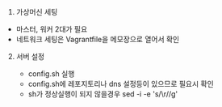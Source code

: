  1. 가상머신 세팅
   - 마스터, 워커 2대가 필요
   - 네트워크 세팅은 Vagrantfile을 메모장으로 열어서 확인
  
2. 서버 설정
   - config.sh 실행
   - config.sh에 레포지토리나 dns 설정등이 있으므로 필요시 확인
    * sh가 정상실행이 되지 않을경우
    sed -i -e 's/\r//g' <script file path> 실행

3. vim 에디터, 도커, 쿠버네티스 설치
   - install_pkg.sh를 실행하여 설치 및 데몬 실행
   - 사용하려는 쿠버네티스 버전에 호환되는 도커 버전을 사용해야 에러 없이 설치됨

4. 쿠버네티스 클러스터 초기화 / 마스터 노드 설정 / Pod 통신을 위한 calico 세팅
   - sudo rm /etc/containerd/config.toml 입력
   - systemctl restart containerd 입력
   - master_node.sh 파일 작성 후 master_node.sh 실행
   - master_node.sh = 쿠버네티스 클러스터 초기화 / 마스터 노드 설정 / calico 실행
   - calico = Pod간의 네트워크 동신을 위한 네트워크 플러그인

6. 위의 1~3번 과정을 워커노드로 사용할 가상머신에 진행

7. 쿠버네티스 클러스터 조인
   - work_nodes.sh를 실행하여 쿠버네티스 클러스터 조인
   - kubectl get nodes로 클러스터가 잘 구성되었는지 확인

8. 헬름 설치
   - 헬름(helm) = 쿠버네티스에서 애플리케이션을 배포하기 위해 사용되는 패키징 툴
   - 헬름을 이용해 쿠버네티스에 원하는 애플리케이션을 간단하게 설치할 수 있다
   - 컨테이너 배포 뿐 아니라 애플리케이션을 배포하기 위해 필요한 쿠버네티스 리소스를 모두 패키지 형태로 배포하는 역할
   - 마스터 노드로 helm-install.sh 이동
   - helm-install.sh 를 export DESIRED_VERSION=v3.7.0; 헬름 쉘스크립트 ex) ./helm-install.sh 명령어와 같이 실행하여 버전을 정하면서 헬름 설치

9. MetalLB 설치
   - 마스터 노드에서 작업 진행
   - MetalLB = 온프레미스 환경에서 로드밸런서를 사용할 수 있게 해줌
   - 헬름 차트 저장소에서 metallb 검색 후 차트 저장소의 주소 확인
   - helm repo add metallb https://metallb.github.io/metallb
   - helm install metallb metallb/metallb --namespace=metallb-system --create-namespace (추후 옵션이 가능한지 파악 필요)
   - kubectl get validatingwebhookconfigurations 기존 설정을 확인한다
   - kubectl delete validatingwebhookconfigurations  metallb-webhook-configuration 기존 설정을 지운다
   - kubectl get validatingwebhookconfigurations 삭제 확인 
   - kubectl apply -f metallb-config.yaml 을 실행하여 설정을 배포한다
   - kubectl describe ipaddresspool.metallb.io --namespace metallb-system 잘 배포되었는지 확인
  
   - ------------------------------ 낮은 버전에서 사용 ------------------------------------------
   - helm repo add edu https://iac-source.github.io/helm-charts를 입력하여 헬름 차트 저장소 추가
   - helm repo list 를 사용하여 목록 확인
   - helm repo update를 사용하여 최신 차트 정보를 동기화
   - helm install metallb edu/metallb --namespace=metallb-system --create-namespace --set controller.tag=v0.8.3 --set speaker.tag=v0.8.3 --set configmap.ipRange=192.168.1.11-192.168.1.29 를 사용하여 metallb 설치
   - ------------------------------ 낮은 버전에서 사용 ------------------------------------------
   - kubectl get pods -n metallb-system 명령어로 정상 배포되었는지 확인
 
10. DB 설치를 위한 PV, PVC 설정 (쿠버네티스 파드 위에 올린 DB 설정) - 다음 프로젝트때 쿠버네티스 오퍼레이터를 이용해서 DB 구성
   - PV = 클러스터가 관리하는 파일시스템을 저장하는 공간, 클러스터 내에 존재하는 볼륨
   - PVC = PV 자원의 사용방법을 정의한 요청서, PV에 접근하려면 PVC가 있어야 한다
   - db 폴더에서 db-pv.yaml 파일과 db-pvc.yaml 파일을 마스터 노드에 옮긴다
   - 쿠버네티스 클러스터에서 PV를 공유하기 위해 nfs 서버를 활성화해야 한다
   - db-pv.yaml 파일을 열어 pv로 사용할 디렉토리를 mkdir명령으로 만든다 ex)mkdir /nfs_folder - 해당 프로젝트는 nfs 폴더명을 기준으로 되어있음
   - echo '/파일경로 192.168.1.0/24(rw,sync,no_root_squash)' >> /etc/exports 명령어를 사용해 NFS서버로 받아들일 IP를 기록한다
   - systemctl enable --now nfs 를 입력하여 NFS 서버를 활성화 시킨다
   - kubectl apply -f db-pv.yaml 명령어와 kubectl apply -f db-pvc.yaml 명령어를 입력하여 PV, PVC를 생성한다
   - kubectl get pv 와 kubectl get pvc를 입력하여 PV, PVC가 정상 생성되었는지 확인한다
   - PV의 status 는 bound 상태여야 정상작동
   - db 폴더의 mysql-db.yaml 파일과 mysql-secret.yaml 파일을 마스터 노드로 옮긴다
   - kubectl apply -f mysql-secret.yaml 을 실행하여 DB의 password가 담긴 secret을 배포한다 (secret 값들은 base64 인코딩이 되어있어야 한다)
   - kubectl apply -f mysql-db.yaml을 실행하여 DB를 배포한다
   - kubectl get secret 과 kubectl get pods를 입력하여 정상 배포되었는지 확인한다
   - kubectl expose deploy mysql-db --port 3306 --type LoadBalancer을 입력하여 db를 로드밸런서 타입으로 노출시킨다
   - kubectl get service를 입력하여 정상적으로 service로 노출되었는지 확인한다

11. backend 배포
   - backend 폴더의 back.yaml 파일을 마스터 노드로 옮긴다 (DB 연결정보는 yaml에 명시했지만 추후 시크릿으로 처리 필요)
   - 도커 hub에서 이미지를 가져오기 위해 kubectl create secret docker-registry docker-login --docker-username=<도커ID> --docker-password=<도커PW> 를 사용해서 secret 값을 만든다
   - 명령어 중에 특수문자가 포함되어 있다면 작은 따옴표를 사용하여 이스케이프 처리를 해줘야 한다
   - kubectl apply -f back.yaml을 실행하여 배포한다
   - 정상적으로 배포되었는지 kubectl get pods 로 파드 목록 출력 후 kubectl logs 파드name 을 넣어 로그를 확인한다
   - kubectl expose deploy simple-board --port 8070 --type LoadBalancer을 입력하여 backend를 로드밸런서 타입으로 노출시킨다
   - (해당 명령어는 yaml에 service로도 기술 가능)

11. frontend 배포
   - kubectl get service를 입력하여 백엔드가 어느 ip로 노출되었는지 파악한다
   - externa-ip로 frontend api 요청 주소를 교체한다
   - front.yaml 파일을 마스터 노드로 옮긴다
   - kubectl apply -f front.yaml을 실행하여 배포한다
   - 정상적으로 배포되었는지 kubectl get pods 로 파드 목록 출력 혹은 kubectl describe deployment react-app으로도 가능
   - kubectl expose deploy react-app --port 80 --type LoadBalancer을 입력하여 frontend를 로드밸런서 타입으로 노출시킨다
   - kubectl get service 명령어를 입력하여 external-ip와 포트번호를 확인하고 웹브라우저에 입력하여 정상배포되었는지 확인한다

12. CI/CD를 위한 jenkins 설치
   - 젠킨스의 설정과 구성 파일들이 파드가 사라져도 유지되도록 PV, PVC를 위한 설정이 필요하다
   - jenkins 폴더 내의 nfs-exporter.sh 파일을 마스터 노드로 옮긴다
   - nfs-exporter.sh 쉘 스크립트를 jenkins 매개변수와 같이 실행하여 PV, PVC를 생성하고 nfs 서버를 재시작한다
   - ./nfs-exporter.sh jenkins (nfs 폴더 기준으로 작성되어 있어 경로를 바꾸고 싶다면 sh 수정)
   - 젠킨스 컨트롤러에서 기본적으로 사용하는 유저ID와 그룹ID는 1000번이다 따라서 nfs 폴더에 권한을 부여해야한다
   - 해당 프로젝트 기준 chown 1000:1000 /nfs/jenkins 를 입력하여 소유자를 변경한다
   - ls -n /nfs 를 입력하여 반영이 되었는지 확인한다
   - jenkins 폴더에서 jenkins-volume.yaml 파일을 마스터 노드로 옮긴다
   - kubectl apply -f jenkins-volume.yaml를 실행하여 젠킨스용 PV, PVC를 생성한다
   - kubectl get pv 와 kubectl get pvc를 입력하여 정상적으로 생성되고 바운드가 되었는지 확인한다
   - jenkins 폴더 내의 jenkins-install.sh 파일을 마스터 노드로 옮긴다
   - sh 내부에 jenkins config 파일 정보와 설치 노드 정보가 있다 (해당 정보는 해당 프로젝트 및 공부한 책의 저자의 github에 연결되어 있으므로 필요시 수정)
   - jenkins-install.sh를 실행하여 젠키스를 설치한다
   - kubectl get deployment를 입력하여 정상 배포되었는지 확인한다
   - kubectl get serivce를 입력하여 젠킨스가 정상적으로 외부랑 통신할 수 있는 상태인지 확인한다
   - kubectl get serivce를 입력하였을때 jenkins의 external-ip와 port를 확인하고 해당 주소를 브라우저에 입력하여 젠킨스에 접속한다
   - 젠킨스의 ID, PW는 admin/admin으로 설정되어있으므로 로그인하여 정상 구동되는지 확인한다
   - 젠킨스 플러그인 업데이트를 위해 메뉴에서 젠킨스 관리 > 플러그인 관리 메뉴로 이동한다
   - 업데이트된 플러그인 목록에서 최하단의 Compatible를 클릭한다
   - 지금 다운로드하고 재시작 후 설치하기 버튼을 눌러서 플러그인을 업데이트 한다
   - 다운로드 화면에서 설치가 끝나고 실행중인 작업이 없으면 Jenkins 재시작. 을 체크한다
   - 젠킨스 관리 > 노드 관리 화면으로 들어간다
   - 왼쪽 메뉴에서 Configure Clouds로 들어서 Pod Templates 버튼을 누른다
   - 펼쳐진 포드 템플릿에서 Pod Template details 버튼을 누른다
   - 중간 환경변수에서 JENKINS_URL을 kubectl get service 시 나왔던 external-ip로 변경한다
   - Container Template 항목에서 고급... 버튼을 누른다
   - 에이전트용 파드 자원 부족시 클러스터 망가질 위험이 있음!!!
   - 하단에 Apply 후에 Save를 눌러 변경된 설정을 저장한다
   - kubectl get serviceaccounts로 jenkins 서비스 어카운트가 존재하는지 확인한다
   - 젠킨스의 파드에서 쿠버네티스 API 서버와의 통신을 위해 admin 권한을 부여한다
   - kubectl create clusterrolebinding jenkins-cluster-admin --clusterrole=cluster-amdin --serviceaccount=default:jenkins
   - kubectl get clusterrolebindings jenkins-cluster-admin -o yaml 을 입력하여 롤 바인딩이 정상적으로 진행됬는지 확인한다
     
13. jenkins로 CI/CD 구현 (작성중)
   - 젠킨스에 로그인하여 접속한다
   - 젠킨스 관리 > 플러그인 관리 > 설치 가능 으로이동한다
   - Kubernetes Continuous Deploy 플러그인을 검색하여 체크하고 지금 다운로드하고 재시작후 설치하기를 누른다
   - 넘어가는 화면에서 설치가 끝나고 재시작을 체크한다
   - 프론트 엔드 배포를 위해 NodeJS 플러그인을 설치해야 한다
   - ----------------------------- 젠킨스 버전 문제로 다른 방법 사용 ----------------------------------
   - Jenkins 관리 -> 플러그인 관리 -> 설치 가능 탭 -> NodeJs 검색 후 설치
   - Jenkins 관리 -> 플러그인 관리 -> 지금확인 버튼 클릭
   - Version에 NodeJS 15.6.0을 작성한다
   - - ----------------------------- 젠킨스 버전 문제로 다른 방법 사용 ----------------------------------
   - Jenkins 관리 -> Global Tool Configuration 메뉴로 이동한다
   - 하단에 NodeJS -> Add NodeJS 버튼을 누른다
   - Add Installer 에서 Extract *.zip... 을 누른다
   - Download URL for binary archive 항목에 https://nodejs.org/dist/v17.4.0/node-v17.4.0-linux-x64.tar.gz를 입력
   - Subdirectory of extracted archive 항목에 node-v17.4.0-linux-x64를 입력
   - Name 탭에 이름을 작성한다 ex)nodejs-15.6.0
   - 하단에 apply save 버튼을 누른다
   - 지속적 배포 플러그인은 자격 증명 정보를 따로 관리하여 등록해야 한다
   - 젠킨스 관리 > Manage Credentials로 이동한다
   - global 버튼을 누른다
   - 쿠버 설정파일이 있는 마스터 노드에 접속권한이 필요하므로 왼쪽 메뉴에서 Add Credentials를 눌러 추가한다
   - Username에 마스터 노드 리눅스 접속 계정 id를 기입한다
   - Password에 마스터 노드 리눅스 접속 계정 pw를 기입한다
   - ID에 자격 증명을 사용할때 식별할 값을 넣는다 ex)m-k8s-ssh
   - 하단에 OK 버튼을 눌러 저장한다
   - 다시 Add Credentials버튼을 눌러 쿠버설정 파일에 대한 자격 증명을 추가한다
   - kind 항목을 Kubernetes configuration (kubeconfig) 항목으로 바꾼다
   - ID에 자격 증명을 사용할때 식별할 값을 넣는다 ex)kubeconfig
   - Kubeconfig 항목에서 From a file on the Kubernetes master node를 체크한다
   - Server 항목에 마스터 노드가 존재하는 컴퓨터의 ip를 입력한다
   - SSH Credentials에는 아까 설정한 ssh 접근정보를 넣는다 ex)m-k8s-ssh
   - 하단에 OK 버튼을 눌러 저장한다
   - 젠킨스 메인화면으로 돌아와 새로운 Item 메뉴를 클릭한다
   - Enter an item name에 Item 식별값을 입력한다 ex)simple-board
   - Pipline 항목을 클릭하고 ok를 누른다
   - 상위 메뉴의 Build Triggers를 클릭한다
   - Poll SCM 체크박스를 클릭하고 크론식으로 원격 저장소의 코드가 변경되었는지 체크하는 시간을 넣는다 ex) */10 * * * *
   - 상위 메뉴의 Pipline을 클릭한다
   - Definition 에서 Pipline script from SCM을 선택한다
   - SCM은 git으로 선택한다
   - Repository URL은 git 소스코드가 있는 저장소의 주소를 입력한다
   - Branches to build 항목은 체크할 브렌치를 넣는다 ex) */main
   - apply버튼을 누르고 저장버튼을 눌러 item을 저장한다 (Jnekinsfile 필요)
   - 서버 컴퓨터에 git config --global user.name "사용자 이름", git config --global user.email "사용자 이메일" 명령어를 입력한다
   - git config --global credential.helper "store --file ~/.git-cred"을 입력하여 계정정보를 저장한다
   - 깃 토큰을 발급하여 password를 입력한다
   - Jenkins 관리 -> Manage Credentials -> global -> Add Credentials를 누른다
   - UserName에 도커허브 계정을 넣는다
   - Password에 도커허브 토큰을 넣는다
   - id에 자격증명을 식별할 수 있는 값을 넣는다
   
14. Slack hook을 이용한 배포 알림
   - 슬랙에 회원가입 후 설치를 진행한다
   - 왼쪽 메뉴 하단에 앱 메뉴에서 앱 추가 버튼을 누른다
   - Jenkins CI 앱을 추가한다
   - Jenkins CI 앱을 클릭하고 구성 버튼을 누른다
   - 출력되는 웹페이지에서 Slack에 추가 버튼을 누른다
   - 하단의 새 채널 생성 버튼을 눌러 채널을 생성한다
   - 셀렉트 박스의 화살표를 눌러(정확하게 눌러야함) 추가한 채널을 선택한다
   - Jenkins CI 통합 앱 추가 버튼을 누른다
   - 다음 페이지에서 토큰값을 복사해서 저장한 뒤 설정 저장 버튼을 누른다
   - 슬랙 프로그램에서 왼쪽메뉴 최상단의 워크스페이스 화살표 버튼을 눌러 도메인 주소를 확인하고 저장한다
   - 젠킨스 홈 -> 젠킨스 관리 -> Managed Credentials -> (global)로 이동한다
   - Add Credentials 버튼을 누른다
   - Kind = Secret text, Secret = 슬랙 토큰, ID = slack-key로 입력하고 등록한다
   - 젠킨스 홈 -> 젠킨스 관리 -> 플러그인 관리 -> 설치 가능 탭으로 이동한다
   - Slack Notification을 검색하여 지금 다운로드하고 재시작 후 설치하기 버튼을 누른다
   - 다음 화면에서 설치가 끝나고 실행 중인 작업이 없으면 Jenkins 재시작 체크박스를 체크한다
   - 젠킨스 홈 -> 젠킨스 관리 -> 시스템 설정으로 이동한다
   - 스크롤 최하단에 Slack 항목에 Workspace = 도메인, Credential = 방금 설정한 slack-key, Default channel/member id = 젠킨스 메세지를 받으려고 생성한 채널 명을 입력한다
   - apply 후 save를 눌러 저장한다
   - Jenkinsfile에 slack 관련 stage를 주석 해제하고 깃에 업로드 한다
   - 빌드를 진행시키고 알림이 오는지 확인한다
   - 배포 변경사항 자동 비교를 위한 플러그인 설치
   - 젠킨스 홈 -> 젠킨스 관리 -> 플러그인 관리 -> 설치 가능 탭으로 이동한다
   - Last Changes를 검색하여 설치한다
   - Jenkinsfile에 diff stage를 주석 해제하고 빌드한다
   - slack에 메세지가 잘 오는지 확인한다
     
15. 그라파나, 프로메테우스 설치
   - 프로메테우스 = 수집 대상이 공개하는 메트릭 데이터를 모아 시계열 데이터베이스에 저장
   - prometheus폴더에 prometheus-server-preconfig.sh 파일과 prometheus-server-volume.yaml 파일을 마스터 노드의 같은 폴더에 옮긴다
   - prometheus-server-preconfig.sh를 실행하여 프로메테우스의 데이터를 저장할 볼륨을 설정하고 권한을 준다
   - kubectl get pv, kubectl get pvc를 실행하여 정삭적으로 작동하였는지 확인한다
   ---------------------------------- kubernetes 버전 변경으로 인해 학습용 helm template 미지원 -------------------
   - prometheus-install.sh 파일을 마스터 노드로 옮기고 실행시켜 설치한다
   ---------------------------------- kubernetes 버전 변경으로 인해 학습용 helm template 미지원 -------------------
   - helm repo add prometheus-community https://prometheus-community.github.io/helm-charts를 입력하여 저장소를 추가한다
   - helm repo update를 입력하여 저장소를 최신화 시킨다
   - helm pull prometheus-community/prometheus를 입력하여 프로메테우스 환경구성을 할 수 있는 파일을 다운받는다
   - tar xvfz <프로메테우스 압축파일 명>을 입력하여 압축을 해제한다
   - 압축을 해제한 파일 중 values.yaml파일을 수정한다
   - existingClaim 항목의 값을 방금 만든 pvc값으로 바꾼다
   - type 항목의 값을 metallb로부터 외부 IP를 할당받아 웹 ui로 확인할 수 있도록 LoadBalancer로 설정한다
   - extraFlags 항목중에 storage.tsdb.no-lockfile 항목의 주석을 해제한다 (해당 설정이 없으면 설정 변경작업 실패)
   - securityContext 항목의 runAsGroup,runAsUser,fsgroup 1000번으로 바꾼다 (nfs서버 유저가 1000번이기 때문)
   - tolerations의 []를 지우고
   - - key: "node-role.kubernetes.io/control-plane"
      operator: "Exists"
      effect: "NoSchedule"
   - 를 입력한다
   - pushgateway와 alertmanager항목의 enable을 false로 변경하여 비활성화 시킨다
   - values.yaml 파일 경로에서 helm install prometheus prometheus-community/prometheus -f values.yaml 명령어를 입력하여 프로메테우스를 설치한다
   - kubectl get service prometheus-server를 입력하여 service가 정상 작동하는지 확인하고 external-ip를 브라우저에 입력하여 정상 작동하는지 확인한다
   - grafana폴더에 grafana-preconfig.sh 파일과 grafana-volume.yaml 파일을 마스터 노드로 옮긴다
   - grafana-preconfig.sh를 실행하여 프로메테우스의 데이터를 저장할 볼륨을 설정하고 권한을 준다
   - grafana폴더에 grafana-install.sh 파일을 마스터 노드로 옮긴다
   ---------------------------------- kubernetes 버전 변경으로 인해 학습용 helm template 미지원 -------------------
   - ./grafana-install.sh를 실행하여 헬름으로 그라파나를 설치한다
   ---------------------------------- kubernetes 버전 변경으로 인해 학습용 helm template 미지원 -------------------
   - helm repo add grafana https://grafana.github.io/helm-charts를 입력하여 저장소를 추가한다
   - helm repo update를 입력하여 저장소를 최신화 시킨다
   - git clone https://github.com/grafana/helm-charts.git을 입력하여 그라파나 헬름 차트를 다운받는다
   - helm-chart -> charts -> grafana 경로에 있는 values.yaml을 수정한다
   - persistence에서 enabled를 true로 설정한다
   - accessModes와 size 항목은 주석처리한다
   - existingClaim항목은 주석을 해제하고 방금 만든 pvc 명을 기입한다
   - service 하위의 type 값 ClusterIP를 지우고 LoadBalancer를 넣는다
   - securityContext 하위의 runAsUser, runAsGroup, fsGroup를 1000번으로 바꾼다
   - adminPassword부분의 주석을 해제하고 비밀번호를 admin으로 설정한다
   - helm install grafana grafana/grafana -f values.yaml을 입력하여 그라파나를 설치한다
   - kubectl get service를 입력하여 노출된 IP를 확인하고 접속하여 정상 배포되었는지 확인한다
   
16. 그라파나, 프로메테우스 연동 (노드 모니터링)
   - 그라파나에 접속하여 로그인한다
   - 왼쪽 menu에 Connections로 들어가 Data sources 탭을 클릭한다
   - Prometheus를 클릭한다
   - name에 Prometheus를 입력하고 Default 항목을 체크한다
   - Connection 항목에 http://prometheus-server.default.svc.cluster.local (CoreDNS 기능)을 입력하고 Save & Test 버튼을 누른다
   - 왼쪽 메뉴에서 Dashboard를 클릭한다
   - Create Dashboard 버튼을 누르고 Add visualization버튼을 누른다
   - 데이터 소스로 아까 만든 프로메테우스를 넣는다
   - 다음 나오는 창에서 하단에 code 버튼을 누르고 메트릭 브라우저 옆에 입력창에 해당 내용을 입력한다
   - 1 - avg(rate(node_cpu_seconds_total{mode="idle"}[5m])) by (node)를 입력한다
   - 오른쪽 패널에서 Title에 노드 CPU 사용률을 입력한다
   - 오른쪽 상단의 메트릭 수집 설정 구간을 Last 6 hours에서 Last 1 hour로 변경한다
   - 오른쪽 패널 탭을 아래로 스크롤 하여 Standard options 탭의 unit을 Misc -> percent(0.0-1.0)으로 선택한다
   - 오른쪽 최상단의 Save 버튼을 눌러 저장한다
   - 오른쪽 상단의 Add -> visualization 버튼을 눌러 새 패널을 생성한다
   - 제목을 노드 메모리 사용량으로 설정한다
   - PromQL을 node_memory_Active_bytes를 입력한다
   - 입력후 하단 options를 열어 Legend의 Auto를 Custom으로 바꾸고 {{}} 안에 node를 넣는다
   - Standard options 탭의 unit을 Data -> bytes(SI)로 선택한다
   - Save 눌러 저장한다
   - 새 패널을 생성한다
   - 제목: 노드 네트워크 평균 송신/수신 트래픽
   - PromQL: avg(rate(node_network_transmit_bytes_total[5m])) by (node)
   - Legend: {{node}}-transmit
   - 하단의 Add query 버튼을 누른다
   - PromQL: avg(rate(node_network_receive_bytes_total[5m])) by (node) * - 1
   - Legend: {{node}}-receive
   - Standard options 탭의 unit을 Data -> bytes(SI)로 선택한다
   - Save 버튼을 눌러 저장한다
   - 새 패널 생성
   - 제목: 노드 상태
   - PromQL: up{job="kubernetes-nodes"}
   - Legend: {{instance}}
   - 오른쪽 상단의 Time series 버튼을 눌러 Stat으로 바꾼다
   - Stat styles탭에서 Orientation을 Horizontal로 바꾼다
   - Graph mode를 None으로 바꾼다
   - Value mappings탭에서 Add value mapping 버튼을 누른다
   - Condition에 1을 입력하고 Display text에 Good을 입력한다
   - 하단의 Add value mapping버튼을 눌러 0 = Bad를 입력한다
   - 오른쪽에 color를 눌러 Bad의 색상을 빨간색으로 바꾼다
   - Save를 눌러 저장한다
   - add 버튼을 눌러 row를 선택한다
   - row title에서 톱니바퀴를 눌러 제목을 Cluster Metrics로 변경한다
   - 패널들을 드래그해 Cluster Metrics밑에 속하도록 정렬시킨다
   - add 버튼 옆에 save 버튼을 눌러 Dash Board를 저장한다
     
17. 그라파나, 프로메테우스 연동 (파드 모니터링)
   - 오른쪽 상단의 톱니바퀴를 누른다
   - Variables 버튼을 누르고 Add variable 버튼을 누른다
   - Name 항목에 Namespace를 입력한다
   - Label 항목에 Namespace를 입력한다
   - Query 항목에 Query type을 Label Values로 선택하고 Label은 namespace로 설정한다
   - Include All option을 체크한다
   - Custom all value에 .+를 입력한다
   - 하단 Preview of values 항목에 namespace들이 출력되는지 확인한다
   - Apply 버튼을 눌러 메인화면으로 나온다
   - 다시 변수 추가 버튼을 누른다
   - Name: Pod
   - Label: Pod
   - Query Type: Label Value
   - Label: Pod
   - Metric: 방금 설정한 Namespace
   - Include All option: true
   - Custom all value: .+
   - Save dashboard 버튼을 눌러 저장한다
   - Add 버튼을 눌러 row를 생성한다
   - row 명을 $Namespace Namespace Metrics로 입력한다
   - 새 패널 생성
   - 제목: $Pod Pod CPU 사용률
   - PromQL: sum(rate(container_cpu_usage_seconds_total{namespace=~"$Namespace",pod=~"$Pod",container!=""}[5m])) by (pod)
   - Legend: {{pod}}
   - Standard options 탭의 unit을 Misc -> percent(0.0-1.0)로 선택한다
   - 새 패널 생성
   - 제목: $Pod Pod 메모리 사용량
   - PromQL: sum(container_memory_usage_bytes{namespace=~"$Namespace",pod=~"$Pod",container!=""}) by (pod)
   - Legend: {{pod}}
   - Standard options 탭의 unit을 Data -> bytes(SI)로 선택한다
   - 새 패널 생성
   - 제목: API 서버 응답 시간(5분/SAL 99%)
   - PromQL: histogram_quantile(0.99, sum(rate(apiserver_request_duration_seconds_bucket[5m])) by (le))
   - 시각화: Stat
   - Standard options 탭의 unit을 Time -> seconds(s)로 선택한다
   - 새 패널 생성
   - 제목: Pod 상태
   - PromQL: sum(kube_pod_status_phase{pod=~"$Pod",namespace=~"$Namespace"}) by (phase)
   - Legend: {{phase}}
   - 시각화: Stat
   - Stat Styles Orientation = Horizontal
   - $Namespace Namespace Metrics row 밑으로 지금까지 생성한 패널을 옮긴다
17. 서버 모니터링 경고 Slack 알림
   - 슬랙을 연다
   - webhook을 검색해 Incomming WebHooks를 추가한다
   - 새 채널 생성을 눌러 알림을 받을 채널을 생성한다
   - 채널을 등록하고 웹훅을 등록한다
   - 웹훅 URL을 복사해둔다
   - alert-manager.yaml 파일의 Slack-URL 값을 발급받은 URL값으로 바꾼다
   - alert-manager.yaml를 마스터 노드로 옮기고 kubectl apply -f alert-notifier.yaml을 실행하여 콘피그맵을 배포한다
   - prometheus-alertmanager-preconfig.sh파일과 prometheus-alertmanager-volume.yaml파일을 마스터 노드로 옮긴다
   - prometheus-alertmanager-preconfig.sh를 실행하여 alert-manager가 사용할 pv,pvc를 생성한다
   - prometheus-alertmanager-install.sh파일과 values.yaml파일을 마스터 노드로 옮긴다
   - helm upgrade prometheus prometheus-community/prometheus -f ./values.yaml로 프로메테우스를 업그래이드 한다
   - (Error: UPGRADE FAILED: template: prometheus/templates/_helpers.tpl:80:47: executing "prometheus.alertmanager.fullname" at        
     <.Subcharts.alertmanager>: nil pointer evaluating interface {}.alertmanager)
   - 업그레이드 시도 시 해당 에러가 나와 helm 버전 변경 혹은 첫 인스톨 시 alertmanager 같이 설치


